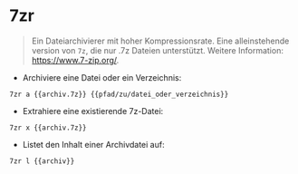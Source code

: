 # 7zr

> Ein Dateiarchivierer mit hoher Kompressionsrate.
> Eine alleinstehende version von `7z`, die nur .7z Dateien unterstützt.
> Weitere Information: <https://www.7-zip.org/>.

- Archiviere eine Datei oder ein Verzeichnis:

`7zr a {{archiv.7z}} {{pfad/zu/datei_oder_verzeichnis}}`

- Extrahiere eine existierende 7z-Datei:

`7zr x {{archiv.7z}}`

- Listet den Inhalt einer Archivdatei auf:

`7zr l {{archiv}}`

